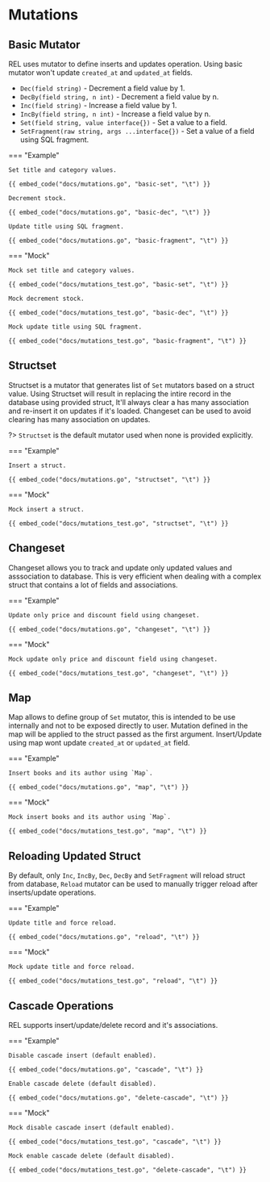 # Mutations

## Basic Mutator

REL uses mutator to define inserts and updates operation. Using basic mutator won't update `created_at` and `updated_at` fields.

- `Dec(field string)` - Decrement a field value by 1.
- `DecBy(field string, n int)` - Decrement a field value by n.
- `Inc(field string)` - Increase a field value by 1.
- `IncBy(field string, n int)` - Increase a field value by n.
- `Set(field string, value interface{})` - Set a value to a field.
- `SetFragment(raw string, args ...interface{})` - Set a value of a field using SQL fragment.

=== "Example"

    Set title and category values.

    {{ embed_code("docs/mutations.go", "basic-set", "\t") }}

    Decrement stock.

    {{ embed_code("docs/mutations.go", "basic-dec", "\t") }}

    Update title using SQL fragment.

    {{ embed_code("docs/mutations.go", "basic-fragment", "\t") }}

=== "Mock"

    Mock set title and category values.

    {{ embed_code("docs/mutations_test.go", "basic-set", "\t") }}

    Mock decrement stock.

    {{ embed_code("docs/mutations_test.go", "basic-dec", "\t") }}

    Mock update title using SQL fragment.

    {{ embed_code("docs/mutations_test.go", "basic-fragment", "\t") }}

## Structset

Structset is a mutator that generates list of `Set` mutators based on a struct value. Using Structset will result in replacing the intire record in the database using provided struct, It'll always clear a has many association and re-insert it on updates if it's loaded. Changeset can be used to avoid clearing has many association on updates.

?> `Structset` is the default mutator used when none is provided explicitly.

=== "Example"

    Insert a struct.

    {{ embed_code("docs/mutations.go", "structset", "\t") }}

=== "Mock"

    Mock insert a struct.

    {{ embed_code("docs/mutations_test.go", "structset", "\t") }}

## Changeset

Changeset allows you to track and update only updated values and asssociation to database. This is very efficient when dealing with a complex struct that contains a lot of fields and associations.

=== "Example"

    Update only price and discount field using changeset.

    {{ embed_code("docs/mutations.go", "changeset", "\t") }}

=== "Mock"

    Mock update only price and discount field using changeset.

    {{ embed_code("docs/mutations_test.go", "changeset", "\t") }}

## Map

Map allows to define group of `Set` mutator, this is intended to be use internally and not to be exposed directly to user. Mutation defined in the map will be applied to the struct passed as the first argument. Insert/Update using map wont update `created_at` or `updated_at` field.

=== "Example"

    Insert books and its author using `Map`.

    {{ embed_code("docs/mutations.go", "map", "\t") }}

=== "Mock"

    Mock insert books and its author using `Map`.

    {{ embed_code("docs/mutations_test.go", "map", "\t") }}

## Reloading Updated Struct

By default, only `Inc`, `IncBy`, `Dec`, `DecBy` and `SetFragment` will reload struct from database, `Reload` mutator can be used to manually trigger reload after inserts/update operations.

=== "Example"

    Update title and force reload.

    {{ embed_code("docs/mutations.go", "reload", "\t") }}

=== "Mock"

    Mock update title and force reload.

    {{ embed_code("docs/mutations_test.go", "reload", "\t") }}

## Cascade Operations

REL supports insert/update/delete record and it's associations.

=== "Example"

    Disable cascade insert (default enabled).

    {{ embed_code("docs/mutations.go", "cascade", "\t") }}

    Enable cascade delete (default disabled).

    {{ embed_code("docs/mutations.go", "delete-cascade", "\t") }}

=== "Mock"

    Mock disable cascade insert (default enabled).

    {{ embed_code("docs/mutations_test.go", "cascade", "\t") }}

    Mock enable cascade delete (default disabled).

    {{ embed_code("docs/mutations_test.go", "delete-cascade", "\t") }}
